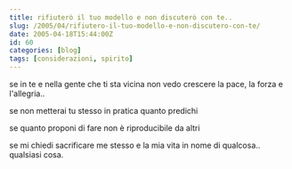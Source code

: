 ```yaml
---
title: rifiuterò il tuo modello e non discuterò con te..
slug: /2005/04/rifiutero-il-tuo-modello-e-non-discutero-con-te/
date: 2005-04-18T15:44:00Z
id: 60
categories: [blog]
tags: [considerazioni, spirito]
---
```


se in te e nella gente che ti sta vicina non vedo crescere la pace, la forza e l'allegria..

se non metterai tu stesso in pratica quanto predichi

se quanto proponi di fare non è riproducibile da altri

se mi chiedi sacrificare me stesso e la mia vita in nome di qualcosa.. qualsiasi cosa.